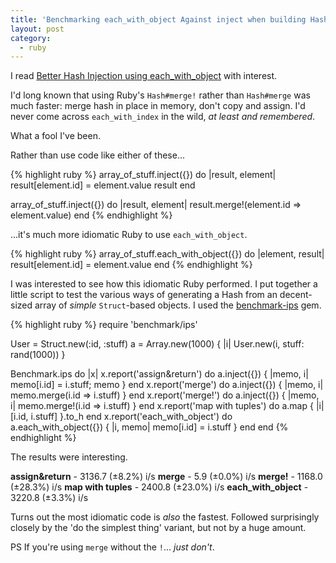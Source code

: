 ```yaml
---
title: 'Benchmarking each_with_object Against inject when building Hashes from Arrays'
layout: post
category:
  - ruby
---
```


I read [Better Hash Injection using each_with_object](http://technology.customink.com/blog/2014/10/14/better-hash-injection-using-each-with-object/) with interest.

I'd long known that using Ruby's `Hash#merge!` rather than `Hash#merge` was much faster: merge hash in place in memory, don't copy and assign. I'd never come across `each_with_index` in the wild, _at least and remembered_.

What a fool I've been.

Rather than use code like either of these...

{% highlight ruby %}
array_of_stuff.inject({}) do |result, element|
  result[element.id] = element.value
  result
end

array_of_stuff.inject({}) do |result, element|
  result.merge!(element.id => element.value)
end
{% endhighlight %}

...it's much more idiomatic Ruby to use `each_with_object`.

{% highlight ruby %}
array_of_stuff.each_with_object({}) do |element, result|
  result[element.id] = element.value
end
{% endhighlight %}

I was interested to see how this idiomatic Ruby performed. I put together a little script to test the various ways of generating a Hash from an decent-sized array of _simple_ `Struct`-based objects. I used the [benchmark-ips](https://github.com/evanphx/benchmark-ips) gem.

{% highlight ruby %}
require 'benchmark/ips'

User = Struct.new(:id, :stuff)
a = Array.new(1000) { |i| User.new(i, stuff: rand(1000)) }

Benchmark.ips do |x|
  x.report('assign&return') do
    a.inject({}) { |memo, i| memo[i.id] = i.stuff; memo }
  end
  x.report('merge') do
    a.inject({}) { |memo, i| memo.merge(i.id => i.stuff) }
  end
  x.report('merge!') do
    a.inject({}) { |memo, i| memo.merge!(i.id => i.stuff) }
  end
  x.report('map with tuples') do
    a.map { |i| [i.id, i.stuff] }.to_h
  end
  x.report('each_with_object') do
    a.each_with_object({}) { |i, memo| memo[i.id] = i.stuff }
  end
end
{% endhighlight %}

The results were interesting.

**assign&return** - 3136.7 (±8.2%) i/s
**merge** - 5.9 (±0.0%) i/s
**merge!** - 1168.0 (±28.3%) i/s
**map with tuples** - 2400.8 (±23.0%) i/s
**each_with_object** - 3220.8 (±3.3%) i/s

Turns out the most idiomatic code is _also_ the fastest. Followed surprisingly closely by the 'do the simplest thing' variant, but not by a huge amount.

PS If you're using `merge` without the `!`... _just don't_.
